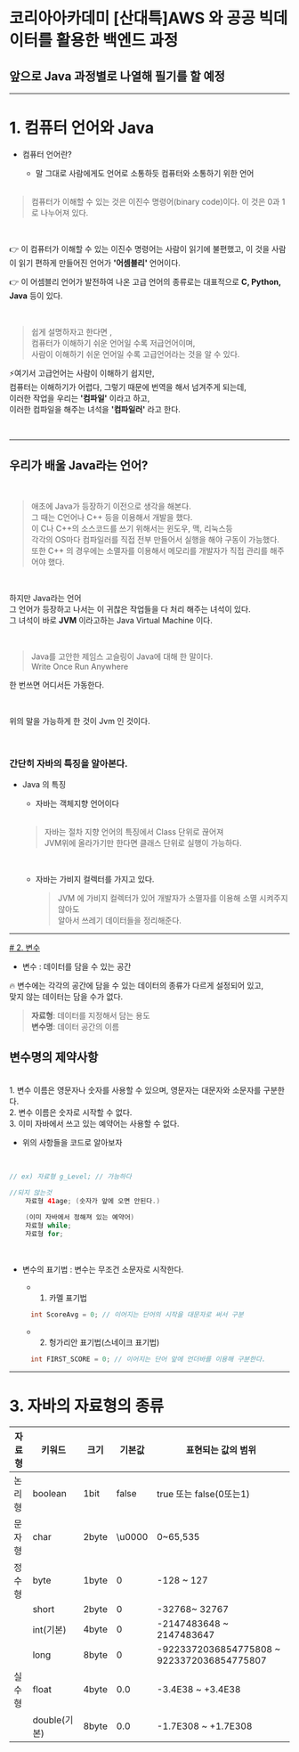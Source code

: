 # 코리아아카데미 [산대특]AWS 와 공공 빅데이터를 활용한 백엔드 과정

## 앞으로 Java 과정별로 나열해 필기를 할 예정
---

# 1. 컴퓨터 언어와 Java

- 컴퓨터 언어란?
  - 말 그대로 사람에게도 언어로 소통하듯 컴퓨터와 소통하기 위한 언어
  
  </br>
  
> 컴퓨터가 이해할 수 있는 것은 이진수 명령어(binary code)이다. 이 것은 0과 1로 나누어져 있다.

</br>

👉 이 컴퓨터가 이해할 수 있는 이진수 명령어는 사람이 읽기에 불편했고, 이 것을 사람이 읽기 편하게 만들어진 언어가 **'어셈블리'** 언어이다.

👉 이 어셈블리 언어가 발전하여 나온 고급 언어의 종류로는 대표적으로 **C, Python, Java** 등이 있다.

</br>

> 쉽게 설명하자고 한다면 , </br>
컴퓨터가 이해하기 쉬운 언어일 수록 저급언어이며, </br>
사람이 이해하기 쉬운 언어일 수록 고급언어라는 것을 알 수 있다.

⚡여기서 고급언어는 사람이 이해하기 쉽지만, </br>
  컴퓨터는 이해하기가 어렵다, 그렇기 때문에 번역을 해서 넘겨주게 되는데, </br>
  이러한 작업을 우리는 **'컴파일'** 이라고 하고, </br>
  이러한 컴파일을 해주는 녀석을 **'컴파일러'** 라고 한다.
  
  </br>
  
  ---
  
  ## 우리가 배울 Java라는 언어?
  
  </br>
  
  > 애초에 Java가 등장하기 이전으로 생각을 해본다. </br>
  그 때는 C언어나 C++ 등을 이용해서 개발을 했다. </br>
  이 C나 C++의 소스코드를 쓰기 위해서는 윈도우, 맥, 리눅스등 </br>
  각각의 OS마다 컴파일러를 직접 전부 만들어서 실행을 해야 구동이 가능했다. </br>
  또한 C++ 의 경우에는 소멸자를 이용해서 메모리를 개발자가 직접 관리를 해주어야 했다.
  
  </br>
  
  하지만 Java라는 언어 </br>
  그 언어가 등장하고 나서는 이 귀찮은 작업들을 다 처리 해주는 녀석이 있다. </br>
  그 녀석이 바로 **JVM** 이라고하는 Java Virtual Machine 이다.
  
  </br>
  
  > Java를 고안한 제임스 고슬링이 Java에 대해 한 말이다. </br>
  Write Once Run Anywhere
  
  한 번쓰면 어디서든 가동한다. 
  
  </br>
  
  위의 말을 가능하게 한 것이 Jvm 인 것이다.
  
  </br>
  
  ### 간단히 자바의 특징을 알아본다.
  
  - Java 의 특징
    - 자바는 객체지향 언어이다
    </br>
    
    > 자바는 절차 지향 언어의 특징에서 Class 단위로 끊어져  </br>
    JVM위에 올라가기만 한다면 클래스 단위로 실행이 가능하다.

    </br>

    - 자바는 가비지 컬렉터를 가지고 있다.
      </br>
          
        > JVM 에 가비지 컬렉터가 있어 개발자가 소멸자를 이용해 소멸 시켜주지 않아도 </br>
    알아서 쓰레기 데이터들을 정리해준다.

---

[# 2. 변수](https://github.com/hyuk12/haehyuk/blob/main/workspace/JavaStudy_aws_202212_haehyuk/src/j02_%EB%B3%80%EC%88%98/veriable.md)
</br>

- 변수 : 데이터를 담을 수 있는 공간

🔥 변수에는 각각의 공간에 담을 수 있는 데이터의 종류가 다르게 설정되어 있고, </br>
맞지 않는 데이터는 담을 수가 없다. </br>

> **자료형**: 데이터를 지정해서 담는 용도 </br>
**변수명**: 데이터 공간의 이름

## 변수명의 제약사항
</br>
1. 변수 이름은 영문자나 숫자를 사용할 수 있으며, 영문자는 대문자와 소문자를 구분한다. </br>
2. 변수 이름은 숫자로 시작할 수 없다. </br>
3. 이미 자바에서 쓰고 있는 예약어는 사용할 수 없다.

- 위의 사항들을 코드로 알아보자
</br>


```java
// ex) 자료형 g_Level; // 가능하다

//되지 않는것
	자료형 41age; (숫자가 앞에 오면 안된다.)
    
    (이미 자바에서 정해져 있는 예약어)
    자료형 while;
    자료형 for;
```


</br>

- 변수의 표기법 : 변수는 무조건 소문자로 시작한다.
  </br>

  -  1. 카멜 표기법
  
  ```java
    int ScoreAvg = 0; // 이어지는 단어의 시작을 대문자로 써서 구분
  ```
  
    -  2. 헝가리안 표기법(스네이크 표기법)
  
  ```java
    int FIRST_SCORE = 0; // 이어지는 단어 앞에 언더바를 이용해 구분한다.
  ```
  
---

# 3. 자바의 자료형의 종류

| 자료형 | 키워드        |크기|기본값|표현되는 값의 범위|
|-----|------------|---|---|---|
| 논리형 | boolean    |1bit|false|true 또는 false(0또는1)|
| 문자형 | char       |2byte|\u0000|0~65,535|
| 정수형 | byte       |1byte|0|-128 ~ 127|
|     |  short     |2byte|0|-32768~ 32767|
|     | int(기본)    |4byte|0|-2147483648 ~ 2147483647|
|     | long       |8byte|0|-9223372036854775808 ~ 9223372036854775807|
| 실수형 | float      |4byte|0.0|-3.4E38 ~ +3.4E38|
|     | double(기본) |8byte|0.0|-1.7E308 ~ +1.7E308|

